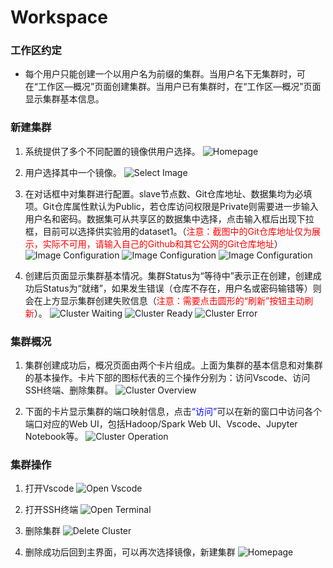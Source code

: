 # Workspace

### 工作区约定
- 每个用户只能创建一个以用户名为前缀的集群。当用户名下无集群时，可在“工作区—概况”页面创建集群。当用户已有集群时，在“工作区—概况”页面显示集群基本信息。

### 新建集群

1. 系统提供了多个不同配置的镜像供用户选择。
![Homepage](../images/homepage.png "主页面")

2. 用户选择其中一个镜像。
![Select Image](../images/image-sel.png "选择镜像")

3. 在对话框中对集群进行配置。slave节点数、Git仓库地址、数据集均为必填项。Git仓库属性默认为Public，若仓库访问权限是Private则需要进一步输入用户名和密码。数据集可从共享区的数据集中选择，点击输入框后出现下拉框，目前可以选择供实验用的dataset1。（<font color="red">注意：截图中的Git仓库地址仅为展示，实际不可用，请输入自己的Github和其它公网的Git仓库地址</font>）
![Image Configuration](../images/cluster-config1.png "配置集群")
![Image Configuration](../images/cluster-config2.png "配置集群")
![Image Configuration](../images/cluster-config3.png "配置集群")

4. 创建后页面显示集群基本情况。集群Status为“等待中”表示正在创建，创建成功后Status为“就绪”，如果发生错误（仓库不存在，用户名或密码输错等）则会在上方显示集群创建失败信息（<font color="red">注意：需要点击圆形的“刷新”按钮主动刷新</font>）。
![Cluster Waiting](../images/cluster-waiting.png "集群正在创建")
![Cluster Ready](../images/cluster-ready.png "集群创建成功")
![Cluster Error](../images/cluster-error.png "集群创建失败")

### 集群概况

1. 集群创建成功后，概况页面由两个卡片组成。上面为集群的基本信息和对集群的基本操作。卡片下部的图标代表的三个操作分别为：访问Vscode、访问SSH终端、删除集群。
![Cluster Overview](../images/cluster-overview.png "集群概况和基本操作")

2. 下面的卡片显示集群的端口映射信息，点击<font color="blue">“访问”</font>可以在新的窗口中访问各个端口对应的Web UI，包括Hadoop/Spark Web UI、Vscode、Jupyter Notebook等。
![Cluster Operation](../images/cluster-ports.png "可访问端口列表")

### 集群操作

1. 打开Vscode
![Open Vscode](../images/vscode.png "Vscode Server")

2. 打开SSH终端
![Open Terminal](../images/terminal.png "Web SSH终端")

3. 删除集群
![Delete Cluster](../images/cluster-del.png "删除集群")

4. 删除成功后回到主界面，可以再次选择镜像，新建集群
![Homepage](../images/homepage.png "主页面")

